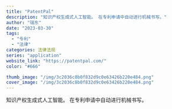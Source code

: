 ```yaml
---
title: "PatentPal"
description: "知识产权生成式人工智能。 在专利申请中自动进行机械书写。"
author: "瑞东"
date: "2023-03-30"
tags:
  - "专利"
  - "法律"
categories: 法律法规
series: "application"
website_link: "https://patentpal.com/"
color: "#666"

thumb_image: "/img/3c2036c8b0f832d9c0e63426b220e484.png"
cover_image: "/img/3c2036c8b0f832d9c0e63426b220e484.png"
---
```


知识产权生成式人工智能。 在专利申请中自动进行机械书写。
